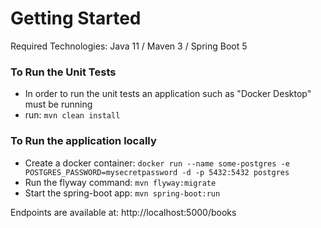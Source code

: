 # Getting Started

Required Technologies: Java 11 / Maven 3 / Spring Boot 5

### To Run the Unit Tests
* In order to run the unit tests an application such as "Docker Desktop" must be running
* run: `mvn clean install`

### To Run the application locally
* Create a docker container: `docker run --name some-postgres -e POSTGRES_PASSWORD=mysecretpassword -d -p 5432:5432 postgres`
* Run the flyway command: `mvn flyway:migrate`
* Start the spring-boot app: `mvn spring-boot:run`

Endpoints are available at: http://localhost:5000/books
